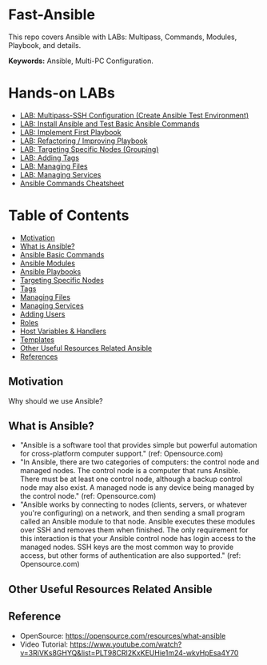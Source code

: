 # Fast-Ansible
This repo covers Ansible with LABs: Multipass, Commands, Modules, Playbook, and details.

**Keywords:** Ansible, Multi-PC Configuration.

# Hands-on LABs
- [LAB: Multipass-SSH Configuration (Create Ansible Test Environment)](https://github.com/omerbsezer/Fast-Ansible/blob/main/Multipass-SSH-Configuration.md)
- [LAB: Install Ansible and Test Basic Ansible Commands](https://github.com/omerbsezer/Fast-Ansible/blob/main/Install-Ansible-Basic-Commands.md)
- [LAB: Implement First Playbook](https://github.com/omerbsezer/Fast-Ansible/blob/main/Implement-First-Playbook.md)
- [LAB: Refactoring / Improving Playbook](https://github.com/omerbsezer/Fast-Ansible/blob/main/Refactoring-Playbook.md)
- [LAB: Targeting Specific Nodes (Grouping)](https://github.com/omerbsezer/Fast-Ansible/blob/main/Targeting-Specific-Node.md)
- [LAB: Adding Tags](https://github.com/omerbsezer/Fast-Ansible/blob/main/Tags.md)
- [LAB: Managing Files](https://github.com/omerbsezer/Fast-Ansible/blob/main/Managing-Files.md)
- [LAB: Managing Services]()
- [Ansible Commands Cheatsheet]()

# Table of Contents
- [Motivation](#motivation)
- [What is Ansible?](#whatIsAnsible)
- [Ansible Basic Commands](#modules)    
- [Ansible Modules](#modules)
- [Ansible Playbooks](#playbooks)
- [Targeting Specific Nodes](#)
- [Tags](#)
- [Managing Files](#)
- [Managing Services](#)
- [Adding Users](#)
- [Roles](#)
- [Host Variables & Handlers](#)
- [Templates](#)
- [Other Useful Resources Related Ansible](#resource)
- [References](#references)

## Motivation <a name="motivation"></a>
Why should we use Ansible? 

## What is Ansible? <a name="whatIsAnsible"></a>
- "Ansible is a software tool that provides simple but powerful automation for cross-platform computer support." (ref: Opensource.com)
- "In Ansible, there are two categories of computers: the control node and managed nodes. The control node is a computer that runs Ansible. There must be at least one control node, although a backup control node may also exist. A managed node is any device being managed by the control node." (ref: Opensource.com)
- "Ansible works by connecting to nodes (clients, servers, or whatever you're configuring) on a network, and then sending a small program called an Ansible module to that node. Ansible executes these modules over SSH and removes them when finished. The only requirement for this interaction is that your Ansible control node has login access to the managed nodes. SSH keys are the most common way to provide access, but other forms of authentication are also supported." (ref: Opensource.com)




## Other Useful Resources Related Ansible <a name="resource"></a>

## Reference <a name="references"></a>
- OpenSource: https://opensource.com/resources/what-ansible
- Video Tutorial: https://www.youtube.com/watch?v=3RiVKs8GHYQ&list=PLT98CRl2KxKEUHie1m24-wkyHpEsa4Y70
